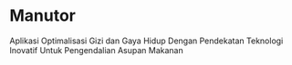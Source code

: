 # Manutor
Aplikasi Optimalisasi Gizi dan Gaya Hidup Dengan Pendekatan Teknologi Inovatif Untuk Pengendalian Asupan Makanan
